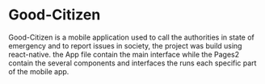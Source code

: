# Good-Citizen
Good-Citizen is a mobile application used to call the authorities in state of emergency and to report issues in society, the project was build using react-native.
the App file contain the main interface while the Pages2 contain the several components and interfaces the runs each specific part of the mobile app.
